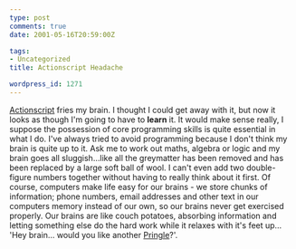 ```yaml
---
type: post
comments: true
date: 2001-05-16T20:59:00Z

tags:
- Uncategorized
title: Actionscript Headache

wordpress_id: 1271
---
```


[Actionscript](http://www.macromedia.com/support/flash/action_script.html) fries my brain. I thought I could get away with it, but now it looks as though I'm going to have to **learn** it. It would make sense really, I suppose the possession of core programming skills is quite essential in what I do. I've always tried to avoid programming because I don't think my brain is quite up to it. Ask me to work out maths, algebra or logic and my brain goes all sluggish…like all the greymatter has been removed and has been replaced by a large soft ball of wool. I can't even add two double-figure numbers together without having to really think about it first. Of course, computers make life easy for our brains - we store chunks of information; phone numbers, email addresses and other text in our computers memory instead of our own, so our brains never get exercised properly. Our brains are like couch potatoes, absorbing information and letting something else do the hard work while it relaxes with it's feet up… 'Hey brain… would you like another [Pringle](http://www.pringles.com)?'.
